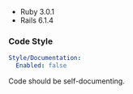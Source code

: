 - Ruby 3.0.1
- Rails 6.1.4

### Code Style

```yml
Style/Documentation:
  Enabled: false
```
Code should be self-documenting.
